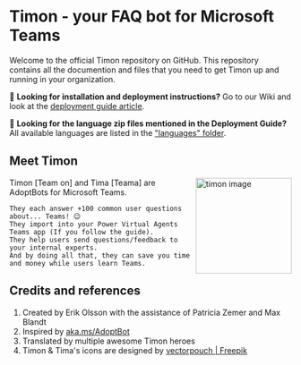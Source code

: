 # Timon - your FAQ bot for Microsoft Teams 

Welcome to the official Timon repository on GitHub. This repository contains all the documention and files that you need to get Timon up and running in your organization.

📖 **Looking for installation and deployment instructions?** Go to our Wiki and look at the [deployment guide article](https://github.com/Erithano/Timon-Your-FAQ-bot-for-Microsoft-Teams/wiki/Deployment-Guide).

💬 **Looking for the language zip files mentioned in the Deployment Guide?** All available languages are listed in the ["languages" folder](https://github.com/Erithano/Timon-Your-FAQ-bot-for-Microsoft-Teams/tree/main/languages).

## Meet Timon
 <img width="171" alt="timon image" align="right" src="https://user-images.githubusercontent.com/73707246/119368353-34723580-bcb3-11eb-95bc-8f1c7d351fbd.png">
Timon [Team on] and Tima [Teama] are AdoptBots for Microsoft Teams.

    They each answer +100 common user questions about... Teams! 😉
    They import into your Power Virtual Agents Teams app (If you follow the guide).
    They help users send questions/feedback to your internal experts.
    And by doing all that, they can save you time and money while users learn Teams.

## Credits and references

1. Created by Erik Olsson with the assistance of Patricia Zemer and Max Blandt
2. Inspired by [aka.ms/AdoptBot](aka.ms/AdoptBot)
4. Translated by multiple awesome Timon heroes
5. Timon & Tima's icons are designed by [vectorpouch |
   Freepik](https://www.freepik.com/vectorpouch)
